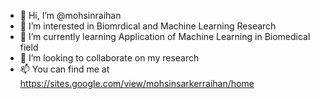 - 👋 Hi, I’m @mohsinraihan
- 👀 I’m interested in Biomrdical and Machine Learning Research
- 🌱 I’m currently learning Application of Machine Learning in Biomedical field
- 💞️ I’m looking to collaborate on my research 
- 📫 You can find me at https://sites.google.com/view/mohsinsarkerraihan/home

<!---
mohsinraihan/mohsinraihan is a ✨ special ✨ repository because its `README.md` (this file) appears on your GitHub profile.
You can click the Preview link to take a look at your changes.
--->

